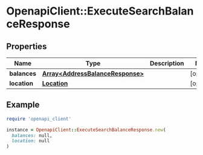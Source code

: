 # OpenapiClient::ExecuteSearchBalanceResponse

## Properties

| Name | Type | Description | Notes |
| ---- | ---- | ----------- | ----- |
| **balances** | [**Array&lt;AddressBalanceResponse&gt;**](AddressBalanceResponse.md) |  | [optional] |
| **location** | [**Location**](Location.md) |  | [optional] |

## Example

```ruby
require 'openapi_client'

instance = OpenapiClient::ExecuteSearchBalanceResponse.new(
  balances: null,
  location: null
)
```

